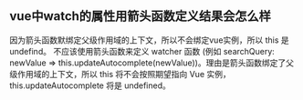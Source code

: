 ## vue中watch的属性用箭头函数定义结果会怎么样
因为箭头函数默绑定父级作用域的上下文，所以不会绑定vue实例，所以 this 是undefind。
不应该使用箭头函数来定义 watcher 函数 (例如 searchQuery: newValue => this.updateAutocomplete(newValue))。理由是箭头函数绑定了父级作用域的上下文，所以 this 将不会按照期望指向 Vue 实例，this.updateAutocomplete 将是 undefined。
